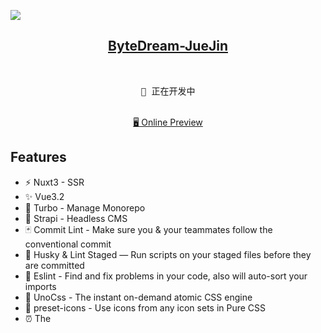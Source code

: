 ![](https://picxyxsw.oss-cn-hangzhou.aliyuncs.com/20230116155200.png)


<h2 align="center">
<a href="https://github.com/MarleneJiang/ByteDream-JueJin">ByteDream-JueJin</a>
</h2><br>

<pre align="center">
🧪 正在开发中
</pre>

<p align="center">
<br>
<a href="https://bytedream.top/">🖥 Online Preview</a>
</p>

## Features

- ⚡️ Nuxt3 - SSR
- ✨ Vue3.2
- 💨 Turbo - Manage Monorepo
- 💎 Strapi - Headless CMS
- 🃏 Commit Lint -  Make sure you & your teammates follow the conventional commit
- 💖 Husky & Lint Staged — Run scripts on your staged files before they are committed
- 📏 Eslint - Find and fix problems in your code, also will auto-sort your imports
- 🐶 UnoCss - The instant on-demand atomic CSS engine
- 🤖 preset-icons - Use icons from any icon sets in Pure CSS
- ⏰ The <script setup> syntax
- 🍍 Pinia - Convenient State Management
- 🚘 Layout system - What you see is what you have
- 🎨 APIs auto importing - for Composition API, VueUse and custom composables
- 🦾 TypeScript - of course
- 👷 Github Actions - Lint your code on PR
- 👀 Automatic Branch and Issue Autolink - Branch will be automatically created on issue assigned, and auto-linked on PR
- 🗺 Nuxt SEO Kit - Sitemap,Schema.org,Generate dynamic social share images
- 📦 Vercel - Auto Deploy & Preview with Workflows
- 🔥 Netlify + Cloudflare - Deploy in Production Environment
